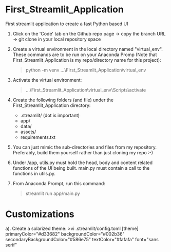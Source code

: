 # First_Streamlit_Application
First streamlit application to create a fast Python based UI


1. Click on the 'Code' tab on the Github repo page -> copy the branch URL -> git clone <url> in your local repository space
   
2. Create a virtual environment in the local directory named "virtual_env". These commands are to be run on your Anaconda Promp (Note that First_Streamlit_Application is my repo/directory name for this project):
   >python -m venv ...\First_Streamlit_Application\virtual_env
   
3. Activate the virtual environment:
   >...\First_Streamlit_Application\virtual_env\Scripts\activate
   
4. Create the following folders (and file) under the First_Streamlit_Application directory:
   - .streamlit/ (dot is important)
   - app/
   - data/
   - assets/
   - requirements.txt

5. You can just mimic the sub-directories and files from my repository. Preferably, build them yourself rather than just cloning my repo :-)

6. Under /app, utils.py must hold the head, body and content related functions of the UI being built. main.py must contain a call to the functions in utils.py. 
   
7. From Anaconda Prompt, run this command:
   >streamlit run app/main.py
   
# Customizations
   a). Create a solarized theme:
     >vi .streamlit/config.toml
     [theme]
     primaryColor="#d33682"
     backgroundColor="#002b36"
     secondaryBackgroundColor="#586e75"
     textColor="#fafafa"
     font="sans serif"

